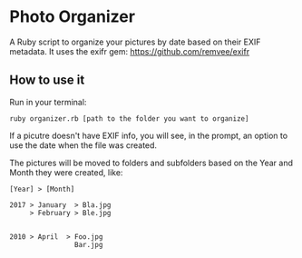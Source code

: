 # Photo Organizer


A Ruby script to organize your pictures by date based on their EXIF metadata.
It uses the exifr gem: https://github.com/remvee/exifr

## How to use it

Run in your terminal:

  `ruby organizer.rb [path to the folder you want to organize]`

If a picutre doesn't have EXIF info, you will see, in the prompt, an option to use the date when the file was created.

The pictures will be moved to folders and subfolders based on the Year and Month they were created, like:

    [Year] > [Month]
    
    2017 > January  > Bla.jpg
         > February > Ble.jpg


    2010 > April  > Foo.jpg
                    Bar.jpg
